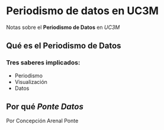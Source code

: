 # Periodismo de datos en UC3M
Notas sobre el **Periodismo de Datos** en *UC3M*
## Qué es el Periodismo de Datos
### Tres saberes implicados: 
- Periodismo
- Visualización
- Datos
## Por qué *Ponte Datos*
Por Concepción Arenal Ponte
